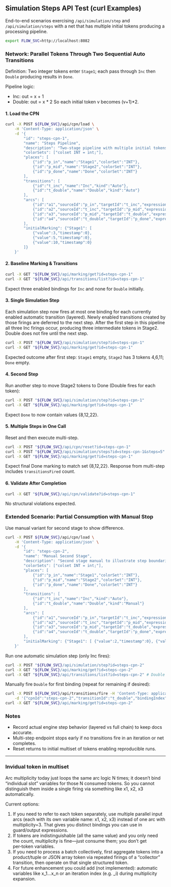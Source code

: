 ## Simulation Steps API Test (curl Examples)

End-to-end scenarios exercising `/api/simulation/step` and `/api/simulation/steps` with a net that has multiple initial tokens producing a processing pipeline.

```sh
export FLOW_SVC=http://localhost:8082
```

### Network: Parallel Tokens Through Two Sequential Auto Transitions
Definition: Two integer tokens enter `Stage1`; each pass through `Inc` then `Double` producing results in `Done`.

Pipeline logic:
- Inc: out = x + 1
- Double: out = x * 2
So each initial token v becomes (v+1)*2.

#### 1. Load the CPN
```sh
curl -X POST ${FLOW_SVC}/api/cpn/load \
	-H 'Content-Type: application/json' \
	-d '{
		"id": "steps-cpn-1",
		"name": "Steps Pipeline",
		"description": "Two-stage pipeline with multiple initial tokens",
		"colorSets": ["colset INT = int;"],
		"places": [
			{"id":"p_in","name":"Stage1","colorSet":"INT"},
			{"id":"p_mid","name":"Stage2","colorSet":"INT"},
			{"id":"p_done","name":"Done","colorSet":"INT"}
		],
		"transitions": [
			{"id":"t_inc","name":"Inc","kind":"Auto"},
			{"id":"t_double","name":"Double","kind":"Auto"}
		],
		"arcs": [
			{"id":"a1","sourceId":"p_in","targetId":"t_inc","expression":"x","direction":"IN"},
			{"id":"a2","sourceId":"t_inc","targetId":"p_mid","expression":"x+1","direction":"OUT"},
			{"id":"a3","sourceId":"p_mid","targetId":"t_double","expression":"x","direction":"IN"},
			{"id":"a4","sourceId":"t_double","targetId":"p_done","expression":"x*2","direction":"OUT"}
		],
		"initialMarking": {"Stage1": [
			{"value":3,"timestamp":0},
			{"value":5,"timestamp":0},
			{"value":10,"timestamp":0}
		]}
	}'
```

#### 2. Baseline Marking & Transitions
```sh
curl -X GET "${FLOW_SVC}/api/marking/get?id=steps-cpn-1"
curl -X GET "${FLOW_SVC}/api/transitions/list?id=steps-cpn-1"
```
Expect three enabled bindings for `Inc` and none for `Double` initially.

#### 3. Single Simulation Step
Each simulation step now fires at most one binding for each currently enabled automatic transition (layered). Newly enabled transitions created by those firings are deferred to the next step. After the first step in this pipeline all three Inc firings occur, producing three intermediate tokens in Stage2. Double does not fire until the next step.
```sh
curl -X POST "${FLOW_SVC}/api/simulation/step?id=steps-cpn-1"
curl -X GET "${FLOW_SVC}/api/marking/get?id=steps-cpn-1"
```
Expected outcome after first step: `Stage1` empty, `Stage2` has 3 tokens 4,6,11; `Done` empty.

#### 4. Second Step
Run another step to move Stage2 tokens to Done (Double fires for each token):
```sh
curl -X POST "${FLOW_SVC}/api/simulation/step?id=steps-cpn-1"
curl -X GET "${FLOW_SVC}/api/marking/get?id=steps-cpn-1"
```
Expect `Done` to now contain values {8,12,22}.

#### 5. Multiple Steps in One Call
Reset and then execute multi-step.
```sh
curl -X POST "${FLOW_SVC}/api/cpn/reset?id=steps-cpn-1"
curl -X POST "${FLOW_SVC}/api/simulation/steps?id=steps-cpn-1&steps=5"
curl -X GET "${FLOW_SVC}/api/marking/get?id=steps-cpn-1"
```
Expect final Done marking to match set {8,12,22}. Response from multi-step includes `transitionsFired` count.

#### 6. Validate After Completion
```sh
curl -X GET "${FLOW_SVC}/api/cpn/validate?id=steps-cpn-1"
```
No structural violations expected.

### Extended Scenario: Partial Consumption with Manual Stop
Use manual variant for second stage to show difference.
```sh
curl -X POST ${FLOW_SVC}/api/cpn/load \
	-H 'Content-Type: application/json' \
	-d '{
		"id": "steps-cpn-2",
		"name": "Manual Second Stage",
		"description": "Second stage manual to illustrate step boundaries",
		"colorSets": ["colset INT = int;"],
		"places": [
			{"id":"p_in","name":"Stage1","colorSet":"INT"},
			{"id":"p_mid","name":"Stage2","colorSet":"INT"},
			{"id":"p_done","name":"Done","colorSet":"INT"}
		],
		"transitions": [
			{"id":"t_inc","name":"Inc","kind":"Auto"},
			{"id":"t_double","name":"Double","kind":"Manual"}
		],
		"arcs": [
			{"id":"a1","sourceId":"p_in","targetId":"t_inc","expression":"x","direction":"IN"},
			{"id":"a2","sourceId":"t_inc","targetId":"p_mid","expression":"x+1","direction":"OUT"},
			{"id":"a3","sourceId":"p_mid","targetId":"t_double","expression":"x","direction":"IN"},
			{"id":"a4","sourceId":"t_double","targetId":"p_done","expression":"x*2","direction":"OUT"}
		],
		"initialMarking": {"Stage1": [ {"value":2,"timestamp":0}, {"value":7,"timestamp":0} ]}
	}'
```
Run one automatic simulation step (only Inc fires):
```sh
curl -X POST "${FLOW_SVC}/api/simulation/step?id=steps-cpn-2"
curl -X GET "${FLOW_SVC}/api/marking/get?id=steps-cpn-2"
curl -X GET "${FLOW_SVC}/api/transitions/list?id=steps-cpn-2" # Double should appear manual & enabled
```
Manually fire `Double` for first binding (repeat for remaining if desired):
```sh
curl -X POST ${FLOW_SVC}/api/transitions/fire -H 'Content-Type: application/json' \
	-d '{"cpnId":"steps-cpn-2","transitionId":"t_double","bindingIndex":0}'
curl -X GET "${FLOW_SVC}/api/marking/get?id=steps-cpn-2"
```

### Notes
- Record actual engine step behavior (layered vs full chain) to keep docs accurate.
- Multi-step endpoint stops early if no transitions fire in an iteration or net completes.
- Reset returns to initial multiset of tokens enabling reproducible runs.

---


### Invidual token in multiset

Arc multiplicity today just loops the same arc logic N times; it doesn’t bind “individual slot” variables for those N consumed tokens. So you cannot distinguish them inside a single firing via something like x1, x2, x3 automatically.

Current options:

1. If you need to refer to each token separately, use multiple parallel input arcs (each with its own variable name: x1, x2, x3) instead of one arc with multiplicity=3. That gives you distinct bindings you can use in guard/output expressions.
2. If tokens are indistinguishable (all the same value) and you only need the count, multiplicity is fine—just consume them; you don’t get per‑token variables.
3. If you need to process a batch collectively, first aggregate tokens into a product/tuple or JSON array token via repeated firings of a “collector” transition, then operate on that single structured token.
4. For future enhancement you could add (not implemented): automatic variables like x_1…x_n or an iteration index (e.g. _i) during multiplicity expansion.